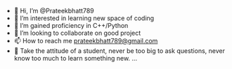 - 👋 Hi, I’m @Prateekbhatt789
- 👀 I’m interested in learning new space of coding
- 🌱 I’m gained proficiency in C++/Python
- 💞️ I’m looking to collaborate on good project
- 📫 How to reach me prateekbhatt789@gmail.com
- 🌟 Take the attitude of a student, never be too big to ask questions, never know too much to learn something new. ...

<!---
Prateekbhatt789/Prateekbhatt789 is a ✨ special ✨ repository because its `README.md` (this file) appears on your GitHub profile.
You can click the Preview link to take a look at your changes.
--->
